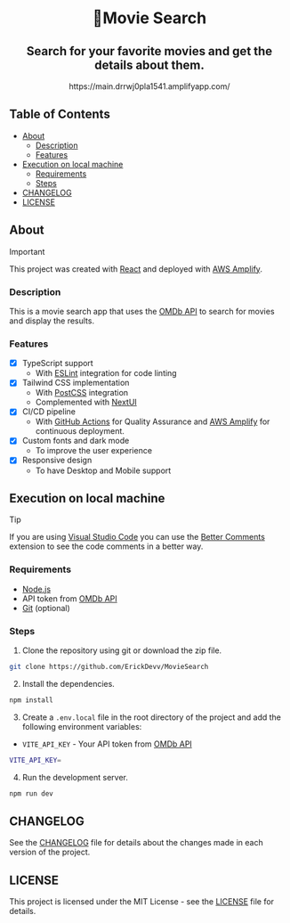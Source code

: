 <div align="center">
  <h1>🍿Movie Search</h1>
  <h2>Search for your favorite movies and get the details about them.
  </h2>
  https://main.drrwj0pla1541.amplifyapp.com/
</div>

## Table of Contents

- [About](#about)
  - [Description](#description)
  - [Features](#features)
- [Execution on local machine](#execution-on-local-machine)
  - [Requirements](#requirements)
  - [Steps](#steps)
- [CHANGELOG](#changelog)
- [LICENSE](#license)

## About

> [!IMPORTANT]
> This project was created with [React](https://react.dev/) and deployed with [AWS Amplify](https://aws.amazon.com/amplify/).

### Description

This is a movie search app that uses the [OMDb API](https://www.omdbapi.com/) to search for movies and display the results.

### Features

- [x] TypeScript support
  - With [ESLint](https://eslint.org/) integration for code linting
- [x] Tailwind CSS implementation
  - With [PostCSS](https://postcss.org/) integration
  - Complemented with [NextUI](https://nextui.org/)
- [x] CI/CD pipeline
  - With [GitHub Actions](./.github/workflows/QA.yml) for Quality Assurance and [AWS Amplify](https://aws.amazon.com/amplify/) for continuous deployment.
- [x] Custom fonts and dark mode
  - To improve the user experience
- [x] Responsive design
  - To have Desktop and Mobile support

## Execution on local machine

> [!TIP]
> If you are using [Visual Studio Code](https://code.visualstudio.com/) you can use the [Better Comments](https://marketplace.visualstudio.com/items?itemName=aaron-bond.better-comments) extension to see the code comments in a better way.

### Requirements

- [Node.js](https://nodejs.org/en/)
- API token from [OMDb API](https://www.omdbapi.com/)
- [Git](https://git-scm.com/) (optional)

### Steps

1. Clone the repository using git or download the zip file.

```bash
git clone https://github.com/ErickDevv/MovieSearch
```

2. Install the dependencies.

```bash
npm install
```

3. Create a `.env.local` file in the root directory of the project and add the following environment variables:

- `VITE_API_KEY` - Your API token from [OMDb API](https://www.omdbapi.com/)

```bash
VITE_API_KEY=
```

4. Run the development server.

```bash
npm run dev
```

## CHANGELOG

See the [CHANGELOG](CHANGELOG.md) file for details about the changes made in each version of the project.

## LICENSE

This project is licensed under the MIT License - see the [LICENSE](LICENSE) file for details.
